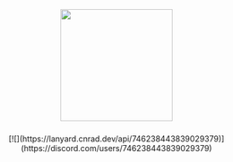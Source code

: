 <div align="center">
  <img height="200" src="https://i.imgur.com/BFpOjSt.jpeg"  />
</div>

###
<p align="center">[![](https://lanyard.cnrad.dev/api/746238443839029379)](https://discord.com/users/746238443839029379)
